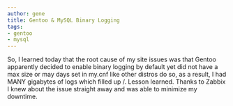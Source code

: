 ```yaml
---
author: gene
title: Gentoo & MySQL Binary Logging
tags:
- gentoo
- mysql
---
```



So, I learned today that the root cause of my site issues was that Gentoo apparently decided to enable binary logging by default yet did not have a max size or may days set in my.cnf like other distros do so, as a result, I had MANY gigabytes of logs which filled up /. Lesson learned. Thanks to Zabbix I knew about the issue straight away and was able to minimize my downtime.


